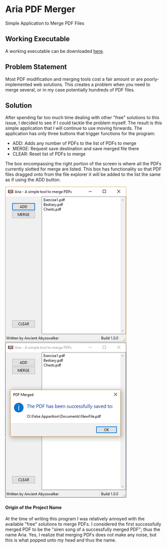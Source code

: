 # Aria PDF Merger
Simple Application to Merge PDF Files

## Working Executable
A working executable can be downloaded [here](https://github.com/AncientAbysswalker/Aria/raw/master/build/Aria.exe).

## Problem Statement
Most PDF modification and merging tools cost a fair amount or are poorly-implemented web solutions. This creates a 
problem when you need to merge several, or in my case potentially hundreds of PDF files.

## Solution
After spending far too much time dealing with other "free" solutions to this issue, I decided to see if I could 
tackle the problem myself. The result is this simple application that I will continue to use moving forwards. The 
application has only three buttons that trigger functions for the program:

* ADD: Adds any number of PDFs to the list of PDFs to merge
* MERGE: Request save destination and save merged file there
* CLEAR: Reset list of PDFs to merge

The box encompassing the right portion of the screen is where all the PDFs currently slotted for merge are listed. This 
box has functionality so that PDF files dragged onto from the file explorer it will be added to the list the same as if 
using the ADD button.

![Window Preview](https://raw.githubusercontent.com/AncientAbysswalker/Aria/master/md/preview.png)
![Merge Save Confirmation](https://raw.githubusercontent.com/AncientAbysswalker/Aria/master/md/saved.png)

#### Origin of the Project Name
At the time of writing this program I was relatively annoyed with the available "free" solutions to merge PDFs. I 
considered the first successfully merged PDF to be the "siren song of a successfully merged PDF"; thus the name Aria. 
Yes, I realize that merging PDFs does not make any noise, but this is what popped unto my head and thus the name.